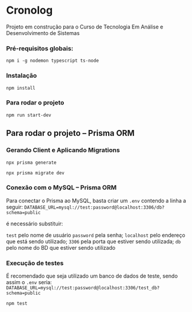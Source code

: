 # Cronolog
Projeto em construção para o Curso de Tecnologia Em Análise e Desenvolvimento de Sistemas 

### Pré-requisitos globais:
`npm i -g nodemon typescript ts-node`


### Instalação
`npm install`

### Para rodar o projeto
`npm run start-dev`

## Para rodar o projeto – Prisma ORM

### Gerando Client e Aplicando Migrations

`npx prisma generate`

`npx prisma migrate dev`

### Conexão com o MySQL – Prisma ORM
Para conectar o Prisma ao MySQL, basta criar um `.env` contendo a linha a seguir:
`DATABASE_URL=mysql://test:password@localhost:3306/db?schema=public`

é necessário substituir:

`test` pelo nome de usuário `password` pela senha;
`localhost` pelo endereço que está sendo utilizado;
`3306` pela porta que estiver sendo utilizada;
`db` pelo nome do BD que estiver sendo utilizado

### Execução de testes

É recomendado que seja utilizado um banco de dados de teste, sendo assim o `.env` seria:
`DATABASE_URL=mysql://test:password@localhost:3306/test_db?schema=public`

`npm test`